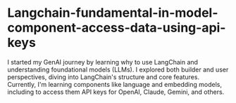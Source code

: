 # Langchain-fundamental-in-model-component-access-data-using-api-keys
I started my GenAI journey by learning why to use LangChain and understanding foundational models (LLMs). I explored both builder and user perspectives, diving into LangChain's structure and core features. Currently, I'm learning components like language and embedding models, including to access them API keys for OpenAI, Claude, Gemini, and others.
